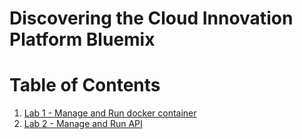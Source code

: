 # Discovering the Cloud Innovation Platform Bluemix

# Table of Contents

1. [Lab 1 - Manage and Run docker container](./labs/#Lab%20-%201%20-%20Manage%20and%20run%20docker%20container)
1. [Lab 2 - Manage and Run API](./labs/#Lab%20-%202%20-%20Manage%20and%20run%20API)
